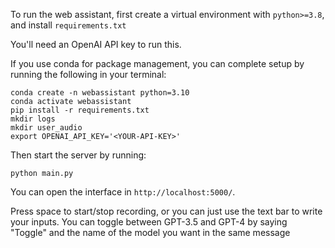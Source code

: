 To run the web assistant, first create a virtual environment with `python>=3.8`, and install `requirements.txt`

You'll need an OpenAI API key to run this.

If you use conda for package management, you can complete setup by running the following in your terminal:

```
conda create -n webassistant python=3.10
conda activate webassistant
pip install -r requirements.txt
mkdir logs
mkdir user_audio
export OPENAI_API_KEY='<YOUR-API-KEY>'
```

Then start the server by running:

```
python main.py
```

You can open the interface in `http://localhost:5000/`.

Press space to start/stop recording, or you can just use the text bar to write your inputs.
You can toggle between GPT-3.5 and GPT-4 by saying "Toggle" and the name of the model you want in the same message